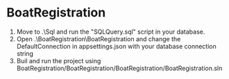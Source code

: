 # BoatRegistration

1. Move to .\Sql and run the "SQLQuery.sql" script in your database.
2. Open .\BoatRegistration\BoatRegistration and change the DefaultConnection in appsettings.json with your database connection string
3. Buil and run the project using BoatRegistration/BoatRegistration/BoatRegistration/BoatRegistration.sln
